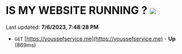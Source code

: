 # IS MY WEBSITE RUNNING ? [![](https://img.shields.io/static/v1?label=Sponsor&message=%E2%9D%A4&logo=GitHub&color=%23fe8e86)](https://github.com/sponsors/<username>)

Last updated: **7/6/2023, 7:48:28 PM**

- `GET` [https://youssefservice.me](https://youssefservice.me) - **Up** (869ms)
